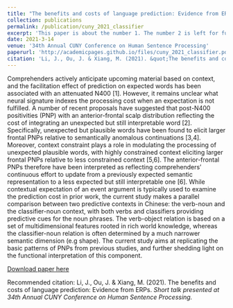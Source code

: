 ```yaml
---
title: "The benefits and costs of language prediction: Evidence from ERPs"
collection: publications
permalink: /publication/cuny_2021_classifier
excerpt: 'This paper is about the number 1. The number 2 is left for future work.'
date: 2021-3-14
venue: '34th Annual CUNY Conference on Human Sentence Processing'
paperurl: 'http://academicpages.github.io/files/cuny_2021_classifier.pdf'
citation: 'Li, J., Ou, J. & Xiang, M. (2021). &quot;The benefits and costs of language prediction: Evidence from ERPs.&quot; <i>Short talk presented at 34th Annual CUNY Conference on Human Sentence Processing.'
---
```

Comprehenders actively anticipate upcoming material based on context,
and the facilitation effect of prediction on expected words has been associated with an attenuated N400 [1]. However, it remains unclear what neural signature indexes the processing cost when an expectation is not fulfilled. A number of recent proposals have suggested that post-N400 positivities (PNP) with an anterior-frontal scalp distribution reflecting the cost of integrating an unexpected but still interpretable word [2]. Specifically, unexpected but plausible words have been found to elicit larger frontal PNPs relative to semantically anomalous continuations [3,4]. Moreover, context constraint plays a role in modulating the processing of unexpected plausible words, with highly constrained context eliciting larger frontal PNPs relative to less constrained context [5,6]. The anterior-frontal PNPs therefore have been interpreted as reflecting comprehenders’ continuous effort to update from a previously expected semantic representation to a less expected but still interpretable one [6]. While contextual expectation of an event argument is typically used to examine the prediction cost in prior work, the current study makes a parallel comparison between two predictive contexts in Chinese: the verb-noun and the classifier-noun context, with both verbs and classifiers providing predictive cues for the noun phrases. The verb-object relation is based on a set of multidimensional features rooted in rich world knowledge, whereas the classifier-noun relation is often determined by a much narrower semantic dimension (e.g shape). The current study aims at replicating the basic patterns of PNPs from previous studies, and further shedding light on the functional interpretation of this component.

[Download paper here](http://academicpages.github.io/files/cuny_2021_classifier.pdf)

Recommended citation: Li, J., Ou, J. & Xiang, M. (2021). The benefits and costs of language prediction: Evidence from ERPs. <i>Short talk presented at 34th Annual CUNY Conference on Human Sentence Processing.
